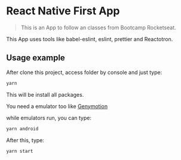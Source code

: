 # React Native First App
> This is an App to follow an classes from Bootcamp Rocketseat.

This App uses tools like babel-eslint, eslint, prettier and Reactotron.

## Usage example

After clone this project, access folder by console and just type:

```sh
yarn 
```

This will be install all packages.

You need a emulator too like [Genymotion](https://www.genymotion.com/fun-zone/)

while emulators run, you can type:

```sh
yarn android
```

After this, type:
```
yarn start
```

